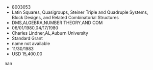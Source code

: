 
* 8003053
* Latin Squares, Quasigroups, Steiner Triple and Quadruple Systems, Block Designs, and Related Combinatorial Structures
* DMS,ALGEBRA,NUMBER THEORY,AND COM
* 06/01/1980,04/17/1980
* Charles Lindner,AL,Auburn University
* Standard Grant
*   name not available
* 11/30/1983
* USD 15,400.00

nan
